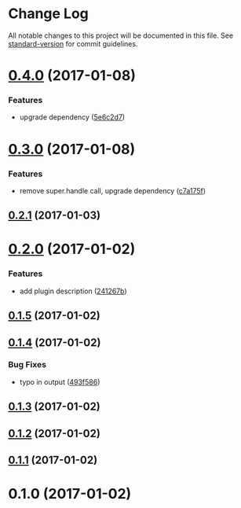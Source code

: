 # Change Log

All notable changes to this project will be documented in this file. See [standard-version](https://github.com/conventional-changelog/standard-version) for commit guidelines.

<a name="0.4.0"></a>
# [0.4.0](https://github.com/denouche/virtual-assistant-plugin-hello-world/compare/v0.3.0...v0.4.0) (2017-01-08)


### Features

* upgrade dependency ([5e6c2d7](https://github.com/denouche/virtual-assistant-plugin-hello-world/commit/5e6c2d7))



<a name="0.3.0"></a>
# [0.3.0](https://github.com/denouche/virtual-assistant-plugin-hello-world/compare/v0.2.1...v0.3.0) (2017-01-08)


### Features

* remove super.handle call, upgrade dependency ([c7a175f](https://github.com/denouche/virtual-assistant-plugin-hello-world/commit/c7a175f))



<a name="0.2.1"></a>
## [0.2.1](https://github.com/denouche/virtual-assistant-plugin-hello-world/compare/v0.2.0...v0.2.1) (2017-01-03)



<a name="0.2.0"></a>
# [0.2.0](https://github.com/denouche/virtual-assistant-plugin-hello-world/compare/v0.1.5...v0.2.0) (2017-01-02)


### Features

* add plugin description ([241267b](https://github.com/denouche/virtual-assistant-plugin-hello-world/commit/241267b))



<a name="0.1.5"></a>
## [0.1.5](https://github.com/denouche/virtual-assistant-plugin-hello-world/compare/v0.1.4...v0.1.5) (2017-01-02)



<a name="0.1.4"></a>
## [0.1.4](https://github.com/denouche/virtual-assistant-plugin-hello-world/compare/v0.1.3...v0.1.4) (2017-01-02)


### Bug Fixes

* typo in output ([493f586](https://github.com/denouche/virtual-assistant-plugin-hello-world/commit/493f586))



<a name="0.1.3"></a>
## [0.1.3](https://github.com/denouche/virtual-assistant-plugin-hello-world/compare/v0.1.2...v0.1.3) (2017-01-02)



<a name="0.1.2"></a>
## [0.1.2](https://github.com/denouche/virtual-assistant-plugin-hello-world/compare/v0.1.1...v0.1.2) (2017-01-02)



<a name="0.1.1"></a>
## [0.1.1](https://github.com/denouche/virtual-assistant-plugin-hello-world/compare/v0.1.0...v0.1.1) (2017-01-02)



<a name="0.1.0"></a>
# 0.1.0 (2017-01-02)
